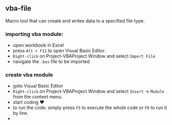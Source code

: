 ## vba-file
Macro tool that can create and writes data to a specified file type.

### importing vba module:

- open workbook in Excel <br>
- press `Alt + F11` to open Visual Basic Editor. <br>
- `Right-click` on Project-VBAProject Window and select `Import File` <br>
- navigate the `.bas` file to be imported <br>

### create vba module

- goto Visual Basic Editor <br>
- `Right-click` on Project-VBAProject Window and select `Insert` &rarr; `Module` from the context menu. <br>
- start coding :heart: <br>
- to run the code: simply press `F5` to execute the whole code or `F8` to run it by line.
-
